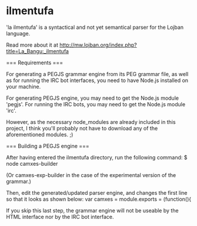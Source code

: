 ilmentufa
=========

'la ilmentufa' is a syntactical and not yet semantical parser for the Lojban language.

Read more about it at http://mw.lojban.org/index.php?title=La_Bangu:_ilmentufa


=== Requirements ===

For generating a PEGJS grammar engine from its PEG grammar file, as well as for running the IRC bot interfaces, you need to have Node.js installed on your machine.

For generating PEGJS engine, you may need to get the Node.js module 'pegjs'.
For running the IRC bots, you may need to get the Node.js module 'irc'.

However, as the necessary node_modules are already included in this project, I think you'll probably not have to download any of the aforementioned modules. ;)


=== Building a PEGJS engine ===

After having entered the ilmentufa directory, run the following command:
$ node camxes-builder

(Or camxes-exp-builder in the case of the experimental version of the grammar.)

Then, edit the generated/updated parser engine, and changes the first line so that it looks as shown below:
var camxes = module.exports = (function(){

If you skip this last step, the grammar engine will not be useable by the HTML interface nor by the IRC bot interface.



